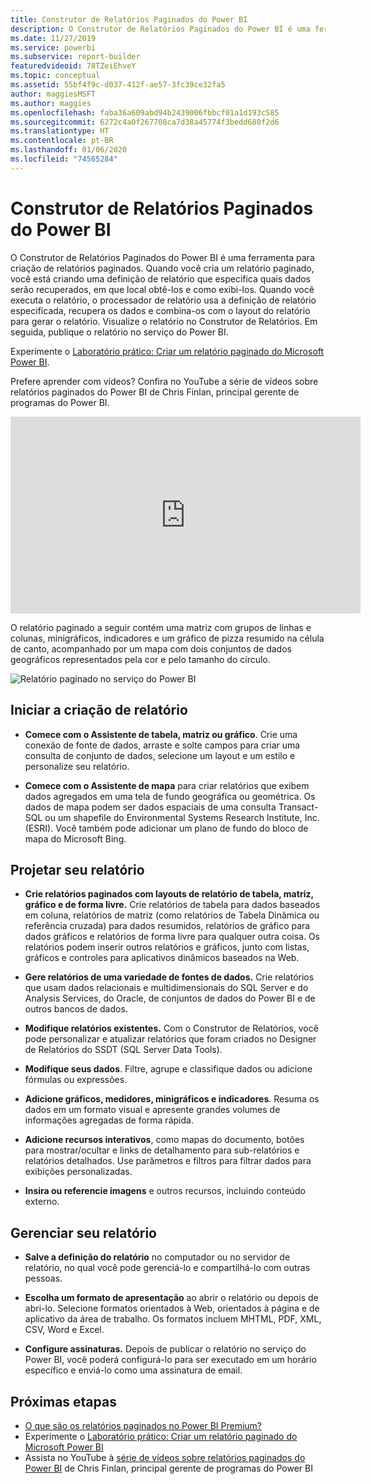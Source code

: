```yaml
---
title: Construtor de Relatórios Paginados do Power BI
description: O Construtor de Relatórios Paginados do Power BI é uma ferramenta para criação de relatórios paginados.
ms.date: 11/27/2019
ms.service: powerbi
ms.subservice: report-builder
featuredvideoid: 78TZeiEhveY
ms.topic: conceptual
ms.assetid: 55bf4f9c-d037-412f-ae57-3fc39ce32fa5
author: maggiesMSFT
ms.author: maggies
ms.openlocfilehash: faba36a609abd94b2439006fbbcf01a1d193c585
ms.sourcegitcommit: 6272c4a0f267708ca7d38a45774f3bedd680f2d6
ms.translationtype: HT
ms.contentlocale: pt-BR
ms.lasthandoff: 01/06/2020
ms.locfileid: "74565284"
---
```

# <a name="power-bi-paginated-report-builder"></a>Construtor de Relatórios Paginados do Power BI

 O Construtor de Relatórios Paginados do Power BI é uma ferramenta para criação de relatórios paginados.  Quando você cria um relatório paginado, você está criando uma definição de relatório que especifica quais dados serão recuperados, em que local obtê-los e como exibi-los. Quando você executa o relatório, o processador de relatório usa a definição de relatório especificada, recupera os dados e combina-os com o layout do relatório para gerar o relatório. Visualize o relatório no Construtor de Relatórios. Em seguida, publique o relatório no serviço do Power BI.

Experimente o [Laboratório prático: Criar um relatório paginado do Microsoft Power BI](https://www.microsoft.com/handsonlabs/selfpacedlabs/details/SQ00208).

Prefere aprender com vídeos? Confira no YouTube a série de vídeos sobre relatórios paginados do Power BI de Chris Finlan, principal gerente de programas do Power BI.

<iframe width="560" height="315" src="https://www.youtube.com/embed/78TZeiEhveY?list=PLx7LcKtN_gq-JVzM6L8xNNxX7kts-KflJ" frameborder="0" allowfullscreen></iframe>

O relatório paginado a seguir contém uma matriz com grupos de linhas e colunas, minigráficos, indicadores e um gráfico de pizza resumido na célula de canto, acompanhado por um mapa com dois conjuntos de dados geográficos representados pela cor e pelo tamanho do círculo.  

![Relatório paginado no serviço do Power BI](media/report-builder-power-bi/report-builder-get-started-paginated-report.png)

##  <a name="JumpStartReptCreation"></a> Iniciar a criação de relatório  
 
-   **Comece com o Assistente de tabela, matriz ou gráfico**. Crie uma conexão de fonte de dados, arraste e solte campos para criar uma consulta de conjunto de dados, selecione um layout e um estilo e personalize seu relatório.  
  
-   **Comece com o Assistente de mapa** para criar relatórios que exibem dados agregados em uma tela de fundo geográfica ou geométrica. Os dados de mapa podem ser dados espaciais de uma consulta Transact-SQL ou um shapefile do Environmental Systems Research Institute, Inc. (ESRI). Você também pode adicionar um plano de fundo do bloco de mapa do Microsoft Bing.  

##  <a name="DesignRept"></a> Projetar seu relatório  
  
-   **Crie relatórios paginados com layouts de relatório de tabela, matriz, gráfico e de forma livre.** Crie relatórios de tabela para dados baseados em coluna, relatórios de matriz (como relatórios de Tabela Dinâmica ou referência cruzada) para dados resumidos, relatórios de gráfico para dados gráficos e relatórios de forma livre para qualquer outra coisa. Os relatórios podem inserir outros relatórios e gráficos, junto com listas, gráficos e controles para aplicativos dinâmicos baseados na Web.  
  
-   **Gere relatórios de uma variedade de fontes de dados.** Crie relatórios que usam dados relacionais e multidimensionais do SQL Server e do Analysis Services, do Oracle, de conjuntos de dados do Power BI e de outros bancos de dados.  
  
-   **Modifique relatórios existentes.** Com o Construtor de Relatórios, você pode personalizar e atualizar relatórios que foram criados no Designer de Relatórios do SSDT (SQL Server Data Tools).  
  
-   **Modifique seus dados**. Filtre, agrupe e classifique dados ou adicione fórmulas ou expressões.  

-   **Adicione gráficos, medidores, minigráficos e indicadores**. Resuma os dados em um formato visual e apresente grandes volumes de informações agregadas de forma rápida.  
  
-   **Adicione recursos interativos**, como mapas do documento, botões para mostrar/ocultar e links de detalhamento para sub-relatórios e relatórios detalhados. Use parâmetros e filtros para filtrar dados para exibições personalizadas.  
  
-   **Insira ou referencie imagens** e outros recursos, incluindo conteúdo externo.  
  
##  <a name="ManageRpt"></a> Gerenciar seu relatório  
  
-   **Salve a definição do relatório** no computador ou no servidor de relatório, no qual você pode gerenciá-lo e compartilhá-lo com outras pessoas.  
  
-   **Escolha um formato de apresentação** ao abrir o relatório ou depois de abri-lo. Selecione formatos orientados à Web, orientados à página e de aplicativo da área de trabalho. Os formatos incluem MHTML, PDF, XML, CSV, Word e Excel.  
  
-   **Configure assinaturas.** Depois de publicar o relatório no serviço do Power BI, você poderá configurá-lo para ser executado em um horário específico e enviá-lo como uma assinatura de email.  

## <a name="next-steps"></a>Próximas etapas

- [O que são os relatórios paginados no Power BI Premium?](paginated-reports-report-builder-power-bi.md)
- Experimente o [Laboratório prático: Criar um relatório paginado do Microsoft Power BI](https://www.microsoft.com/handsonlabs/selfpacedlabs/details/SQ00208)
- Assista no YouTube à [série de vídeos sobre relatórios paginados do Power BI](https://www.youtube.com/watch?v=78TZeiEhveY&list=PLx7LcKtN_gq-JVzM6L8xNNxX7kts-KflJ) de Chris Finlan, principal gerente de programas do Power BI